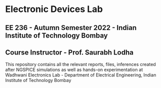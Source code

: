 # Electronic Devices Lab

## EE 236 - Autumn Semester 2022 - Indian Institute of Technology Bombay

## Course Instructor - Prof. Saurabh Lodha

This repository contains all the relevant reports, files, inferences created after NGSPICE simulations as well as hands-on experimentation at Wadhwani Electronics Lab - Department of Electrical Engineering, Indian Institute of Technology Bombay



